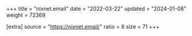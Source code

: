 +++
title = "nixnet.email"
date = "2022-03-22"
updated = "2024-01-08"
weight = 72369

[extra]
source = "https://nixnet.email/"
ratio = 8
size = 71
+++
